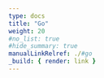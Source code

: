 ```yaml
---
type: docs
title: "Go"
weight: 20
#no_list: true
#hide_summary: true
manualLinkRelref: ./#go
_build: { render: link }
---
```

